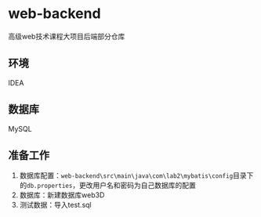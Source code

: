 # web-backend
高级web技术课程大项目后端部分仓库
## 环境
IDEA

## 数据库
MySQL

## 准备工作
1. 数据库配置：`web-backend\src\main\java\com\lab2\mybatis\config`目录下的`db.properties`，更改用户名和密码为自己数据库的配置
2. 数据库：新建数据库web3D
3. 测试数据：导入test.sql
